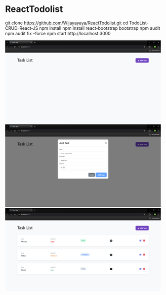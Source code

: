# ReactTodolist
git clone https://github.com/Wijayayaya/ReactTodolist.git
cd TodoList-CRUD-React-JS
npm install
npm install react-bootstrap bootstrap
npm audit
npm audit fix –force
npm start
http://localhost:3000

![Image Alt](https://github.com/Wijayayaya/ReactTodolist/blob/809f7149ed38ac20192281c6d35af32fbd462e04/Screenshot%202024-11-15%20202601.png)
![Image Alt](https://github.com/Wijayayaya/ReactTodolist/blob/809f7149ed38ac20192281c6d35af32fbd462e04/Screenshot%202024-11-15%20202628.png)
![Image Alt](https://github.com/Wijayayaya/ReactTodolist/blob/809f7149ed38ac20192281c6d35af32fbd462e04/Screenshot%202024-11-15%20202753.png)
